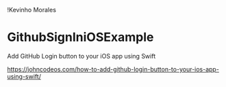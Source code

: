!Kevinho Morales
# GithubSignIniOSExample
Add GitHub Login button to your iOS app using Swift

https://johncodeos.com/how-to-add-github-login-button-to-your-ios-app-using-swift/
